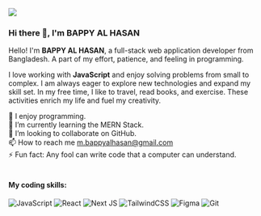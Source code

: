 ![](https://lh3.googleusercontent.com/pw/AP1GczN0JGuF5hDd7ZoIsdRhgieAkefQSp6fHiHAnG5jTDOZNADlCsUJmxpLqTNvo_msG0-PP1qKUw3voqUWNXQqg-I7AVKHRnBcIgLM8D7B7lxZGOX6F89kOzEfXOQb6OrrT8WT2iBmpUQ6XCshqzb5q2Zp=w1890-h945-s-no-gm)

### Hi there 👋, I'm BAPPY AL HASAN

Hello! I'm **BAPPY AL HASAN**, a full-stack web application developer from Bangladesh. A part of my effort, patience, and feeling in programming.
<br/>

I love working with **JavaScript** and enjoy solving problems from small to complex. I am always eager to explore new technologies and expand my skill set. In my free time, I like to travel, read books, and exercise. These activities enrich my life and fuel my creativity.

👀 I enjoy programming. <br>
🌱 I’m currently learning the MERN Stack. <br>
💞️ I’m looking to collaborate on GitHub. <br>
📫 How to reach me m.bappyalhasan@gmail.com <br>
⚡ Fun fact: Any fool can write code that a computer can understand. <br><br>

#### My coding skills:
![JavaScript](https://img.shields.io/badge/javascript-%23323330.svg?style=for-the-badge&logo=javascript&logoColor=%23F7DF1E) ![React](https://img.shields.io/badge/react-%2320232a.svg?style=for-the-badge&logo=react&logoColor=%2361DAFB) ![Next JS](https://img.shields.io/badge/Next-black?style=for-the-badge&logo=next.js&logoColor=white) ![TailwindCSS](https://img.shields.io/badge/tailwindcss-%2338B2AC.svg?style=for-the-badge&logo=tailwind-css&logoColor=white) ![Figma](https://img.shields.io/badge/figma-%23F24E1E.svg?style=for-the-badge&logo=figma&logoColor=white) ![Git](https://img.shields.io/badge/git-%23F05033.svg?style=for-the-badge&logo=git&logoColor=white)
